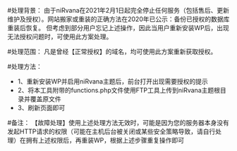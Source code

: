 #处理背景：
由于niRvana在2021年2月1日起完全停止任何服务（包括售后、更新维护及授权）。网站搬家或重装的正确方法在2020年已公示：备份已授权的数据库重装后恢复。
但考虑到部分用户忘记上述操作，因此当用户重新安装WP后，出现无法授权问题时，可使用此方案处理。

#处理范围：
凡是曾经【正常授权】的域名，均可使用此方案重新获取授权。

#处理方法：
* 1、重新安装WP并启用niRvana主题后，前台打开出现需要授权的提示
* 2、将本工具附带的functions.php文件使用FTP工具上传到niRvana主题根目录并覆盖原文件
* 3、刷新页面即可

#备注：
【故障处理】使用上述处理方法无效时，可能是因为您的服务器本身没有发起HTTP请求的权限（可能在主机后台被关闭或某些安全策略导致，请自行处理）在拥有上述权限后，再重装WP，根据上述步骤重复操作即可
